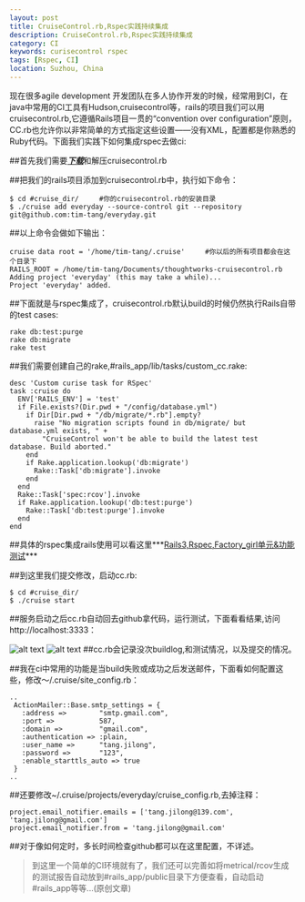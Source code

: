 ```yaml
---
layout: post
title: CruiseControl.rb,Rspec实践持续集成
description: CruiseControl.rb,Rspec实践持续集成
category: CI
keywords: curisecontrol rspec
tags: [Rspec, CI]
location: Suzhou, China
---
```

现在很多agile development 开发团队在多人协作开发的时候，经常用到CI，在java中常用的CI工具有Hudson,cruisecontrol等，rails的项目我们可以用cruisecontrol.rb,它遵循Rails项目一贯的“convention over configuration”原则，CC.rb也允许你以非常简单的方式指定这些设置——没有XML，配置都是你熟悉的Ruby代码。下面我们实践下如何集成rspec去做ci:

##首先我们需要[***下载***][1]和解压cruisecontrol.rb

##把我们的rails项目添加到cruisecontrol.rb中，执行如下命令：

	$ cd #cruise_dir/     #你的cruisecontrol.rb的安装目录
	$ ./cruise add everyday --source-control git --repository git@github.com:tim-tang/everyday.git

##以上命令会做如下输出：

	cruise data root = '/home/tim-tang/.cruise'     #你以后的所有项目都会在这个目录下
	RAILS_ROOT = /home/tim-tang/Documents/thoughtworks-cruisecontrol.rb
	Adding project 'everyday' (this may take a while)...
	Project 'everyday' added.

##下面就是与rspec集成了，cruisecontrol.rb默认build的时候仍然执行Rails自带的test cases:

	rake db:test:purge  
	rake db:migrate  
	rake test  

##我们需要创建自己的rake,#rails_app/lib/tasks/custom_cc.rake:

	desc 'Custom curise task for RSpec'
	task :cruise do
	  ENV['RAILS_ENV'] = 'test'
	  if File.exists?(Dir.pwd + "/config/database.yml")
		if Dir[Dir.pwd + "/db/migrate/*.rb"].empty?
		  raise "No migration scripts found in db/migrate/ but database.yml exists, " +
			"CruiseControl won't be able to build the latest test database. Build aborted."
		end
		if Rake.application.lookup('db:migrate')
		  Rake::Task['db:migrate'].invoke
		end
	  end
	  Rake::Task['spec:rcov'].invoke
	  if Rake.application.lookup('db:test:purge')
		Rake::Task['db:test:purge'].invoke
	  end
	end

##具体的rspec集成rails使用可以看这里***[Rails3,Rspec,Factory_girl单元&功能测试][2]***

##到这里我们提交修改，启动cc.rb:

	$ cd #cruise_dir/
	$ ./cruise start

##服务启动之后cc.rb自动回去github拿代码，运行测试，下面看看结果,访问http://localhost:3333：

![alt text][3]
![alt text][4]
##cc.rb会记录没次buildlog,和测试情况，以及提交的情况。

##我在ci中常用的功能是当build失败或成功之后发送邮件，下面看如何配置这些，修改～/.cruise/site_config.rb：

	..
	 ActionMailer::Base.smtp_settings = {
	   :address =>        "smtp.gmail.com",
	   :port =>           587,
	   :domain =>         "gmail.com",
	   :authentication => :plain,
	   :user_name =>      "tang.jilong",
	   :password =>       "123",
	   :enable_starttls_auto => true
	 }
	..

##还要修改~/.cruise/projects/everyday/cruise_config.rb,去掉注释：

	project.email_notifier.emails = ['tang.jilong@139.com', 'tang.jilong@gmail.com']
	project.email_notifier.from = 'tang.jilong@gmail.com'

##对于像如何定时，多长时间检查github都可以在这里配置，不详述。

> 到这里一个简单的CI环境就有了，我们还可以完善如将metrical/rcov生成的测试报告自动放到#rails_app/public目录下方便查看，自动启动#rails_app等等...(原创文章)

  [1]: http://cruisecontrolrb.thoughtworks.com/documentation "cc.rb"
  [2]: http://cms.everyday-cn.com/en/show_blog/rails3-rspec-factory_girl "rspec"
  [3]: http://cms.everyday-cn.com/system/pictures/1019/large_build_log.png?1320883392 "build_log"
  [4]: http://cms.everyday-cn.com/system/pictures/1020/large_changeset.png?1320883394 "gitlog"
